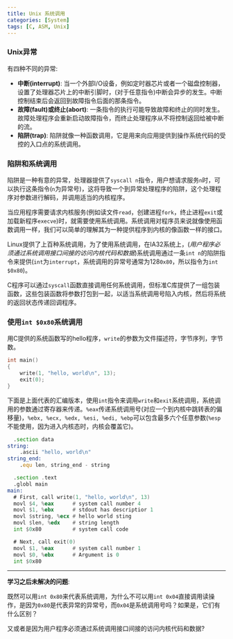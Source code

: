 ```yaml
---
title: Unix 系统调用
categories: [System]
tags: [C, ASM, Unix]
---
```


### Unix异常

有四种不同的异常:

* **中断(interrupt)**: 当一个外部I/O设备，例如定时器芯片或者一个磁盘控制器，设置了处理器芯片上的中断引脚时，(对于任意指令)中断会异步的发生。中断控制结束后会返回到故障指令后面的那条指令。
* **故障(fault)**或**终止(abort)**: 一条指令的执行可能导致故障和终止的同时发生。故障处理程序会重新启动故障指令，而终止处理程序从不将控制返回给被中断的流。
* **陷阱(trap)**: 陷阱就像一种函数调用，它是用来向应用提供到操作系统代码的受控的入口点的系统调用。

### 陷阱和系统调用

陷阱是一种有意的异常，处理器提供了`syscall n`指令，用户想请求服务`n`时，可以执行这条指令(`n`为异常号)，这将导致一个到异常处理程序的陷阱，这个处理程序对参数进行解码，并调用适当的内核程序。

当应用程序需要请求内核服务(例如读文件`read`，创建进程`fork`，终止进程`exit`或加载新程序`execve`)时，就需要使用系统调用。系统调用对程序员来说就像使用函数调用一样，我们可以简单的理解其为一种提供程序到内核的像函数一样的接口。

Linux提供了上百种系统调用，为了使用系统调用，在IA32系统上，(*用户程序必须通过系统调用接口间接的访问内核代码和数据*)系统调用通过一条`int n`的陷阱指令来提供(`int`为`interrupt`，系统调用的异常号通常为128`0x80`，所以指令为`int $0x80`)。

C程序可以通过`syscall`函数直接调用任何系统调用，但标准C库提供了一组包装函数，这些包装函数将参数打包到一起，以适当系统调用号陷入内核，然后将系统的返回状态传递回调程序。

### 使用`int $0x80`系统调用

用C提供的系统函数写的hello程序，`write`的参数为文件描述符，字节序列，字节数。

``` c
int main()
{
    write(1, "hello, world\n", 13);
    exit(0);
}
```

下面是上面代表的汇编版本，使用`int`指令来调用`write`和`exit`系统调用，系统调用的参数通过寄存器来传递。`%eax`传递系统调用号(对应一个到内核中跳转表的偏移量)，`%ebx, %ecx, %edx, %esi, %edi, %ebp`可以包含最多六个任意参数(`%esp`不能使用，因为进入内核态时，内核会覆盖它)。

``` asm
  .section data
string:
    .ascii "hello, world\n"
string_end:
    .equ len, string_end - string

  .section .text
  .globl main
main:
  # First, call write(1, "hello, world\n", 13)
  movl $4, %eax      # system call number 4
  movl $1, %ebx      # stdout has descriptior 1
  movl $string, %ecx # hello world sting
  movl $len, %edx    # string length
  int $0x80          # system call code

  # Next, call exit(0)
  movl $1, %eax      # system call number 1
  movl $0, %ebx      # Argument is 0
  int $0x80
```

---

**学习之后未解决的问题**:

既然可以用`int 0x80`来代表系统调用，为什么不可以用`int 0x04`直接调用读操作，是因为`0x80`是代表异常的异常号，而`0x04`是系统调用号吗？如果是，它们有什么区别？

又或者是因为用户程序必须通过系统调用接口间接的访问内核代码和数据?

